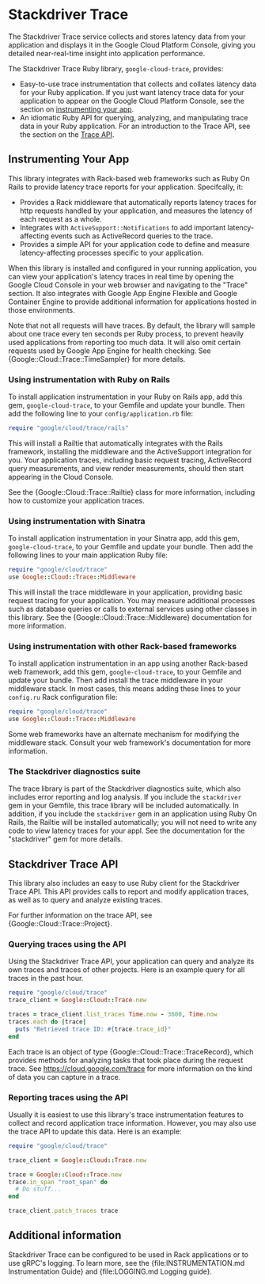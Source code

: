 # Stackdriver Trace

The Stackdriver Trace service collects and stores latency data from your
application and displays it in the Google Cloud Platform Console, giving
you detailed near-real-time insight into application performance.

The Stackdriver Trace Ruby library, `google-cloud-trace`, provides:

*   Easy-to-use trace instrumentation that collects and collates latency
    data for your Ruby application. If you just want latency trace data
    for your application to appear on the Google Cloud Platform Console,
    see the section on [instrumenting your app](#instrumenting-your-app).
*   An idiomatic Ruby API for querying, analyzing, and manipulating trace
    data in your Ruby application. For an introduction to the Trace API,
    see the section on the [Trace API](#stackdriver-trace-api).

## Instrumenting Your App

This library integrates with Rack-based web frameworks such as Ruby On
Rails to provide latency trace reports for your application.
Specifcally, it:

*   Provides a Rack middleware that automatically reports latency traces
    for http requests handled by your application, and measures the
    latency of each request as a whole.
*   Integrates with `ActiveSupport::Notifications` to add important
    latency-affecting events such as ActiveRecord queries to the trace.
*   Provides a simple API for your application code to define and
    measure latency-affecting processes specific to your application.

When this library is installed and configured in your running
application, you can view your application's latency traces in real time
by opening the Google Cloud Console in your web browser and navigating
to the "Trace" section. It also integrates with Google App Engine
Flexible and Google Container Engine to provide additional information
for applications hosted in those environments.

Note that not all requests will have traces. By default, the library will
sample about one trace every ten seconds per Ruby process, to prevent
heavily used applications from reporting too much data. It will also
omit certain requests used by Google App Engine for health checking. See
{Google::Cloud::Trace::TimeSampler} for more details.

### Using instrumentation with Ruby on Rails

To install application instrumentation in your Ruby on Rails app, add
this gem, `google-cloud-trace`, to your Gemfile and update your bundle.
Then add the following line to your `config/application.rb` file:

```ruby
require "google/cloud/trace/rails"
```

This will install a Railtie that automatically integrates with the
Rails framework, installing the middleware and the ActiveSupport
integration for you. Your application traces, including basic request
tracing, ActiveRecord query measurements, and view render measurements,
should then start appearing in the Cloud Console.

See the {Google::Cloud::Trace::Railtie} class for more information,
including how to customize your application traces.

### Using instrumentation with Sinatra

To install application instrumentation in your Sinatra app, add this gem,
`google-cloud-trace`, to your Gemfile and update your bundle. Then add
the following lines to your main application Ruby file:

```ruby
require "google/cloud/trace"
use Google::Cloud::Trace::Middleware
```

This will install the trace middleware in your application, providing
basic request tracing for your application. You may measure additional
processes such as database queries or calls to external services using
other classes in this library. See the {Google::Cloud::Trace::Middleware}
documentation for more information.

### Using instrumentation with other Rack-based frameworks

To install application instrumentation in an app using another Rack-based
web framework, add this gem, `google-cloud-trace`, to your Gemfile and
update your bundle. Then add install the trace middleware in your
middleware stack. In most cases, this means adding these lines to your
`config.ru` Rack configuration file:

```ruby
require "google/cloud/trace"
use Google::Cloud::Trace::Middleware
```

Some web frameworks have an alternate mechanism for modifying the
middleware stack. Consult your web framework's documentation for more
information.

### The Stackdriver diagnostics suite

The trace library is part of the Stackdriver diagnostics suite, which
also includes error reporting and log analysis. If you include the
`stackdriver` gem in your Gemfile, this trace library will be included
automatically. In addition, if you include the `stackdriver` gem in an
application using Ruby On Rails, the Railtie will be installed
automatically; you will not need to write any code to view latency
traces for your appl. See the documentation for the "stackdriver" gem
for more details.

## Stackdriver Trace API

This library also includes an easy to use Ruby client for the
Stackdriver Trace API. This API provides calls to report and modify
application traces, as well as to query and analyze existing traces.

For further information on the trace API, see
{Google::Cloud::Trace::Project}.

### Querying traces using the API

Using the Stackdriver Trace API, your application can query and analyze
its own traces and traces of other projects. Here is an example query
for all traces in the past hour.

```ruby
require "google/cloud/trace"
trace_client = Google::Cloud::Trace.new

traces = trace_client.list_traces Time.now - 3600, Time.now
traces.each do |trace|
  puts "Retrieved trace ID: #{trace.trace_id}"
end
```

Each trace is an object of type {Google::Cloud::Trace::TraceRecord},
which provides methods for analyzing tasks that took place during the
request trace. See https://cloud.google.com/trace for more information
on the kind of data you can capture in a trace.

### Reporting traces using the API

Usually it is easiest to use this library's trace instrumentation
features to collect and record application trace information. However,
you may also use the trace API to update this data. Here is an example:

```ruby
require "google/cloud/trace"

trace_client = Google::Cloud::Trace.new

trace = Google::Cloud::Trace.new
trace.in_span "root_span" do
  # Do stuff...
end

trace_client.patch_traces trace
```

## Additional information

Stackdriver Trace can be configured to be used in Rack applications or to use
gRPC's logging. To learn more, see the {file:INSTRUMENTATION.md Instrumentation
Guide} and {file:LOGGING.md Logging guide}.
